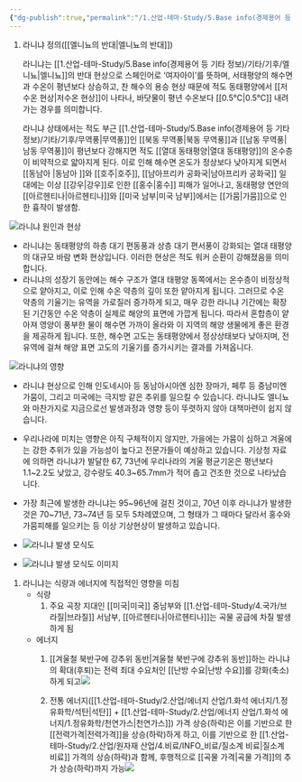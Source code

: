 ```yaml
---
{"dg-publish":true,"permalink":"/1.산업-테마-Study/5.Base info(경제용어 등 기타 정보)/기타/기후/라니냐/","created":"2024-11-20T21:02:30.064+09:00","updated":"2025-06-03T20:07:22.464+09:00"}
---
```


1. 라니냐 정의([[엘니뇨의 반대\|엘니뇨의 반대]])
	
	라니냐는 [[1.산업-테마-Study/5.Base info(경제용어 등 기타 정보)/기타/기후/엘니뇨\|엘니뇨]]의 반대 현상으로 스페인어로 ‘여자아이’를 뜻하며, 서태평양의 해수면과 수온이 평년보다 상승하고, 찬 해수의 용승 현상 때문에 적도 동태평양에서 [[저수온 현상\|저수온 현상]]이 나타나, 바닷물이 평년 수온보다 [[0.5℃\|0.5℃]] 내려가는 경우를 의미합니다.

	 라니냐 상태에서는 적도 부근 [[1.산업-테마-Study/5.Base info(경제용어 등 기타 정보)/기타/기후/무역풍\|무역풍]]인 [[북동 무역풍\|북동 무역풍]]과 [[남동 무역풍\|남동 무역풍]]이 평년보다 강해지면 적도 [[열대 동태평양\|열대 동태평양]]의 온수층이 비약적으로 얇아지게 된다. 이로 인해 해수면 온도가 정상보다 낮아지게 되면서 [[동남아 \|동남아 ]]와 [[호주\|호주]], [[남아프리카 공화국\|남아프리카 공화국]] 일대에는 이상 [[강우\|강우]]로 인한 [[홍수\|홍수]] 피해가 일어나고, 동태평양 연안의 [[아르헨티나\|아르헨티나]]와 [[미국 남부\|미국 남부]]에서는 [[가뭄\|가뭄]]으로 인한 흉작이 발생함. 


![라니냐 원인과 현상](https://www.gihoo.or.kr/portal/webzine/2010_spring/img/sub/h4_0203.gif)

- 라니냐는 동태평양의 하층 대기 편동풍과 상층 대기 편서풍이 강화되는 열대 태평양의 대규모 바람 변화 현상입니다. 이러한 현상은 적도 워커 순환이 강해졌음을 의미합니다.
- 라니냐의 성장기 동안에는 해수 구조가 열대 태평양 동쪽에서는 온수층이 비정상적으로 얕아지고, 이로 인해 수온 약층의 깊이 또한 얕아지게 됩니다. 그러므로 수온 약층의 기울기는 유역을 가로질러 증가하게 되고, 매우 강한 라니냐 기간에는 확장된 기간동안 수온 약층이 실제로 해양의 표면에 가깝게 됩니다. 따라서 혼합층이 얕아져 영양이 풍부한 물이 해수면 가까이 올라와 이 지역의 해양 생물에게 좋은 환경을 제공하게 됩니다. 또한, 해수면 고도는 동태평양에서 정상상태보다 낮아지며, 전 유역에 걸쳐 해양 표면 고도의 기울기를 증가시키는 결과를 가져옵니다.

![라니냐의 영향](https://www.gihoo.or.kr/portal/webzine/2010_spring/img/sub/h4_0204.gif)

- 라니냐 현상으로 인해 인도네시아 등 동남아시아엔 심한 장마가, 페루 등 중남미엔 가뭄이, 그리고 미국에는 극지방 같은 추위를 일으킬 수 있습니다. 라니냐도 엘니뇨와 마찬가지로 지금으로선 발생과정과 영향 등이 뚜렷하지 않아 대책마련이 쉽지 않습니다.
- 우리나라에 미치는 영향은 아직 구체적이지 않지만, 가을에는 가뭄이 심하고 겨울에는 강한 추위가 있을 가능성이 높다고 전문가들이 예상하고 있습니다. 기상청 자료에 의하면 라니냐가 발달한 67, 73년에 우리나라의 겨울 평균기온은 평년보다 1.1~2.2도 낮았고, 강수량도 40.3~65.7mm가 적어 춥고 건조한 것으로 나타났습니다.
- 가장 최근에 발생한 라니냐는 95~96년에 걸친 것이고, 70년 이후 라니냐가 발생한 것은 70~71년, 73~74년 등 모두 5차례였으며, 그 형태가 그 때마다 달라서 홍수와 가뭄피해를 일으키는 등 이상 기상현상이 발생하고 있습니다.

- ![라니냐 발생 모식도](https://www.gihoo.or.kr/portal/webzine/2010_spring/img/sub/s_title0203.gif)
- ![라니냐 발생 모식도 이미지](https://www.gihoo.or.kr/portal/webzine/2010_spring/img/sub/img0205.gif)

1. 라니냐는 식량과 에너지에 직접적인 영향을 미침
	- 식량
		1. 주요 곡창 지대인 [[미국\|미국]] 중남부와 [[1.산업-테마-Study/4.국가/브라질\|브라질]] 서남부, [[아르헨티나\|아르헨티나]]는 곡물 공급에 차질 발생하게 됨
	- 에너지 
		1. [[겨울철 북반구에 강추위 동반\|겨울철 북반구에 강추위 동반]]하는 라니냐의 확대(후퇴)는 전력 최대 수요처인 [[난방 수요\|난방 수요]]를 강화(축소)하게 되고![](https://i.imgur.com/PvBCQiJ.png)
 
		2. 전통 에너지([[1.산업-테마-Study/2.산업/에너지 산업/1.화석 에너지/1.정유화학/석탄\|석탄]] + [[1.산업-테마-Study/2.산업/에너지 산업/1.화석 에너지/1.정유화학/천연가스\|천연가스]]) 가격 상승(하락)은 이를 기반으로 한 [[전력가격\|전력가격]]을 상승(하락)하게 하고, 이를 기반으로 한 [[1.산업-테마-Study/2.산업/원자재 산업/4.비료/INFO_비료/질소계 비료\|질소계 비료]] 가격의 상승(하락)과 함께, 후행적으로 [[곡물 가격\|곡물 가격]]의 추가 상승(하락)까지 가능![](https://i.imgur.com/g7mGAUs.png)

